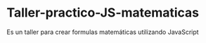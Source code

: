 # Taller-practico-JS-matematicas
Es un taller para crear formulas matemáticas utilizando JavaScript
